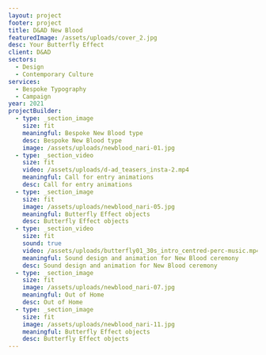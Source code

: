 ```yaml
---
layout: project
footer: project
title: D&AD New Blood
featuredImage: /assets/uploads/cover_2.jpg
desc: Your Butterfly Effect
client: D&AD
sectors:
  - Design
  - Contemporary Culture
services:
  - Bespoke Typography
  - Campaign
year: 2021
projectBuilder:
  - type: _section_image
    size: fit
    meaningful: Bespoke New Blood type
    desc: Bespoke New Blood type
    image: /assets/uploads/newblood_nari-01.jpg
  - type: _section_video
    size: fit
    video: /assets/uploads/d-ad_teasers_insta-2.mp4
    meaningful: Call for entry animations
    desc: Call for entry animations
  - type: _section_image
    size: fit
    image: /assets/uploads/newblood_nari-05.jpg
    meaningful: Butterfly Effect objects
    desc: Butterfly Effect objects
  - type: _section_video
    size: fit
    sound: true
    video: /assets/uploads/butterfly01_30s_intro_centred-perc-music.mp4
    meaningful: Sound design and animation for New Blood ceremony
    desc: Sound design and animation for New Blood ceremony
  - type: _section_image
    size: fit
    image: /assets/uploads/newblood_nari-07.jpg
    meaningful: Out of Home
    desc: Out of Home
  - type: _section_image
    size: fit
    image: /assets/uploads/newblood_nari-11.jpg
    meaningful: Butterfly Effect objects
    desc: Butterfly Effect objects
---
```


